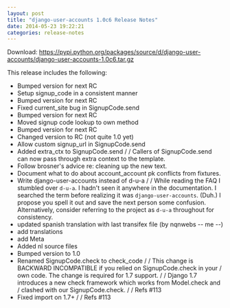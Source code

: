 ```yaml
---
layout: post
title: "django-user-accounts 1.0c6 Release Notes"
date: 2014-05-23 19:22:21
categories: release-notes
---
```


Download: <https://pypi.python.org/packages/source/d/django-user-accounts/django-user-accounts-1.0c6.tar.gz>

This release includes the following:

* Bumped version for next RC
* Setup signup_code in a consistent manner
* Bumped version for next RC
* Fixed current_site bug in SignupCode.send
* Bumped version for next RC
* Moved signup code lookup to own method
* Bumped version for next RC
* Changed version to RC (not quite 1.0 yet)
* Allow custom signup_url in SignupCode.send
* Added extra_ctx to SignupCode.send /  / Callers of SignupCode.send can now pass through extra context to the template.
* Follow brosner's advice re: cleaning up the new text.
* Document what to do about account_account pk conflicts from fixtures.
* Write django-user-accounts instead of d-u-a /  / While reading the FAQ I stumbled over `d-u-a`. I hadn't seen it anywhere in the documentation. I searched the term before realizing it was `django-user-accounts`. (Duh.) I propose you spell it out and save the next person some confusion. Alternatively, consider referring to the project as `d-u-a` throughout for consistency.
* updated spanish translation with last transifex file (by nqnwebs -- me --)
* add translations
* add Meta
* Added nl source files
* Bumped version to 1.0
* Renamed SignupCode.check to check_code /  / This change is BACKWARD INCOMPATIBLE if you relied on SignupCode.check in your / own code. The change is required for 1.7 support. /  / Django 1.7 introduces a new check framework which works from Model.check and / clashed with our SignupCode.check. /  / Refs #113
* Fixed import on 1.7+ /  / Refs #113
